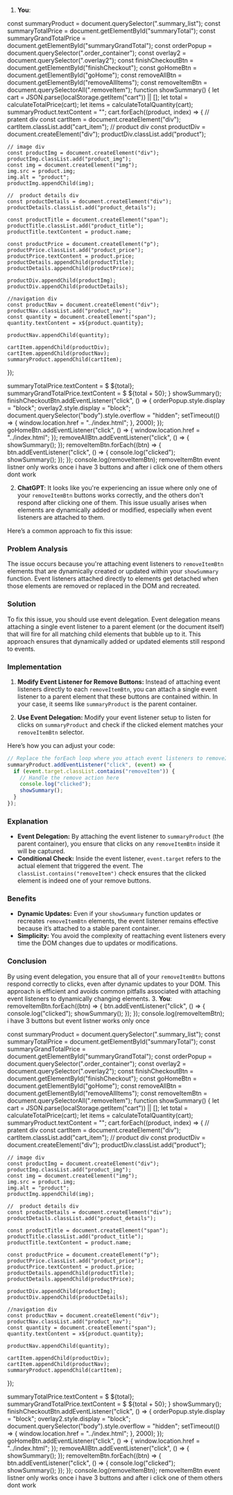 1. **You**: 


const summaryProduct = document.querySelector(".summary_list");
const summaryTotalPrice = document.getElementById("summaryTotal");
const summaryGrandTotalPrice = document.getElementById("summaryGrandTotal");
const orderPopup = document.querySelector(".order_container");
const overlay2 = document.querySelector(".overlay2");
const finishCheckoutBtn = document.getElementById("finishCheckout");
const goHomeBtn = document.getElementById("goHome");
const removeAllBtn = document.getElementById("removeAllItems");
const removeItemBtn = document.querySelectorAll(".removeItem");
function showSummary() {
  let cart = JSON.parse(localStorage.getItem("cart")) || [];
  let total = calculateTotalPrice(cart);
  let items = calculateTotalQuantity(cart);
  summaryProduct.textContent = "";
  cart.forEach((product, index) => {
    // pratent div
    const cartItem = document.createElement("div");
    cartItem.classList.add("cart_item");
    // product div
    const productDiv = document.createElement("div");
    productDiv.classList.add("product");

    // image div
    const productImg = document.createElement("div");
    productImg.classList.add("product_img");
    const img = document.createElement("img");
    img.src = product.img;
    img.alt = "product";
    productImg.appendChild(img);

    //  product details div
    const productDetails = document.createElement("div");
    productDetails.classList.add("product_details");

    const productTitle = document.createElement("span");
    productTitle.classList.add("product_title");
    productTitle.textContent = product.name;

    const productPrice = document.createElement("p");
    productPrice.classList.add("product_price");
    productPrice.textContent = product.price;
    productDetails.appendChild(productTitle);
    productDetails.appendChild(productPrice);

    productDiv.appendChild(productImg);
    productDiv.appendChild(productDetails);

    //navigation div
    const productNav = document.createElement("div");
    productNav.classList.add("product_nav");
    const quantity = document.createElement("span");
    quantity.textContent = x${product.quantity};

    productNav.appendChild(quantity);

    cartItem.appendChild(productDiv);
    cartItem.appendChild(productNav);
    summaryProduct.appendChild(cartItem);
  });

  summaryTotalPrice.textContent = $ ${total};
  summaryGrandTotalPrice.textContent = $ ${total + 50};
}
showSummary();
finishCheckoutBtn.addEventListener("click", () => {
  orderPopup.style.display = "block";
  overlay2.style.display = "block";
  document.querySelector("body").style.overflow = "hidden";
  setTimeout(() => {
    window.location.href = "../index.html";
  }, 2000);
});
goHomeBtn.addEventListener("click", () => {
  window.location.href = "../index.html";
});
removeAllBtn.addEventListener("click", () => {
  showSummary();
});
removeItemBtn.forEach((btn) => {
  btn.addEventListener("click", () => {
    console.log("clicked");
    showSummary();
  });
});
console.log(removeItemBtn);
removeItemBtn event listner only works once i have 3 buttons and after i click one of them others dont work


2. **ChatGPT**: It looks like you're experiencing an issue where only one of your `removeItemBtn` buttons works correctly, and the others don't respond after clicking one of them. This issue usually arises when elements are dynamically added or modified, especially when event listeners are attached to them.

Here’s a common approach to fix this issue:

### Problem Analysis

The issue occurs because you're attaching event listeners to `removeItemBtn` elements that are dynamically created or updated within your `showSummary` function. Event listeners attached directly to elements get detached when those elements are removed or replaced in the DOM and recreated.

### Solution

To fix this issue, you should use event delegation. Event delegation means attaching a single event listener to a parent element (or the document itself) that will fire for all matching child elements that bubble up to it. This approach ensures that dynamically added or updated elements still respond to events.

### Implementation

1. **Modify Event Listener for Remove Buttons:**
   Instead of attaching event listeners directly to each `removeItemBtn`, you can attach a single event listener to a parent element that these buttons are contained within. In your case, it seems like `summaryProduct` is the parent container.

2. **Use Event Delegation:**
   Modify your event listener setup to listen for clicks on `summaryProduct` and check if the clicked element matches your `removeItemBtn` selector.

Here’s how you can adjust your code:

```javascript
// Replace the forEach loop where you attach event listeners to removeItemBtns
summaryProduct.addEventListener("click", (event) => {
  if (event.target.classList.contains("removeItem")) {
    // Handle the remove action here
    console.log("clicked");
    showSummary();
  }
});
```

### Explanation

- **Event Delegation:** By attaching the event listener to `summaryProduct` (the parent container), you ensure that clicks on any `removeItemBtn` inside it will be captured.
- **Conditional Check:** Inside the event listener, `event.target` refers to the actual element that triggered the event. The `classList.contains("removeItem")` check ensures that the clicked element is indeed one of your remove buttons.

### Benefits

- **Dynamic Updates:** Even if your `showSummary` function updates or recreates `removeItemBtn` elements, the event listener remains effective because it’s attached to a stable parent container.
- **Simplicity:** You avoid the complexity of reattaching event listeners every time the DOM changes due to updates or modifications.

### Conclusion

By using event delegation, you ensure that all of your `removeItemBtn` buttons respond correctly to clicks, even after dynamic updates to your DOM. This approach is efficient and avoids common pitfalls associated with attaching event listeners to dynamically changing elements.
3. **You**: 
removeItemBtn.forEach((btn) => {
  btn.addEventListener("click", () => {
    console.log("clicked");
    showSummary();
  });
});
console.log(removeItemBtn);
i have 3 buttons but event listner works only once


const summaryProduct = document.querySelector(".summary_list");
const summaryTotalPrice = document.getElementById("summaryTotal");
const summaryGrandTotalPrice = document.getElementById("summaryGrandTotal");
const orderPopup = document.querySelector(".order_container");
const overlay2 = document.querySelector(".overlay2");
const finishCheckoutBtn = document.getElementById("finishCheckout");
const goHomeBtn = document.getElementById("goHome");
const removeAllBtn = document.getElementById("removeAllItems");
const removeItemBtn = document.querySelectorAll(".removeItem");
function showSummary() {
  let cart = JSON.parse(localStorage.getItem("cart")) || [];
  let total = calculateTotalPrice(cart);
  let items = calculateTotalQuantity(cart);
  summaryProduct.textContent = "";
  cart.forEach((product, index) => {
    // pratent div
    const cartItem = document.createElement("div");
    cartItem.classList.add("cart_item");
    // product div
    const productDiv = document.createElement("div");
    productDiv.classList.add("product");

    // image div
    const productImg = document.createElement("div");
    productImg.classList.add("product_img");
    const img = document.createElement("img");
    img.src = product.img;
    img.alt = "product";
    productImg.appendChild(img);

    //  product details div
    const productDetails = document.createElement("div");
    productDetails.classList.add("product_details");

    const productTitle = document.createElement("span");
    productTitle.classList.add("product_title");
    productTitle.textContent = product.name;

    const productPrice = document.createElement("p");
    productPrice.classList.add("product_price");
    productPrice.textContent = product.price;
    productDetails.appendChild(productTitle);
    productDetails.appendChild(productPrice);

    productDiv.appendChild(productImg);
    productDiv.appendChild(productDetails);

    //navigation div
    const productNav = document.createElement("div");
    productNav.classList.add("product_nav");
    const quantity = document.createElement("span");
    quantity.textContent = x${product.quantity};

    productNav.appendChild(quantity);

    cartItem.appendChild(productDiv);
    cartItem.appendChild(productNav);
    summaryProduct.appendChild(cartItem);
  });

  summaryTotalPrice.textContent = $ ${total};
  summaryGrandTotalPrice.textContent = $ ${total + 50};
}
showSummary();
finishCheckoutBtn.addEventListener("click", () => {
  orderPopup.style.display = "block";
  overlay2.style.display = "block";
  document.querySelector("body").style.overflow = "hidden";
  setTimeout(() => {
    window.location.href = "../index.html";
  }, 2000);
});
goHomeBtn.addEventListener("click", () => {
  window.location.href = "../index.html";
});
removeAllBtn.addEventListener("click", () => {
  showSummary();
});
removeItemBtn.forEach((btn) => {
  btn.addEventListener("click", () => {
    console.log("clicked");
    showSummary();
  });
});
console.log(removeItemBtn);
removeItemBtn event listner only works once i have 3 buttons and after i click one of them others dont work

